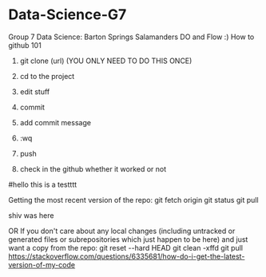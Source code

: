 # Data-Science-G7
Group 7 Data Science: Barton Springs Salamanders DO and Flow :)
How to github 101 
1. git clone (url) (YOU ONLY NEED TO DO THIS ONCE)

2. cd to the project
3. edit stuff 
4. commit 
5. add commit message 
6. :wq 
7. push 
8. check in the github whether it worked or not 

#hello this is a testttt

Getting the most recent version of the repo:
git fetch origin
git status
git pull

shiv was here

OR
If you don't care about any local changes (including untracked or generated files or subrepositories which just happen to be here) and just want a copy from the repo:
git reset --hard HEAD
git clean -xffd
git pull
https://stackoverflow.com/questions/6335681/how-do-i-get-the-latest-version-of-my-code



